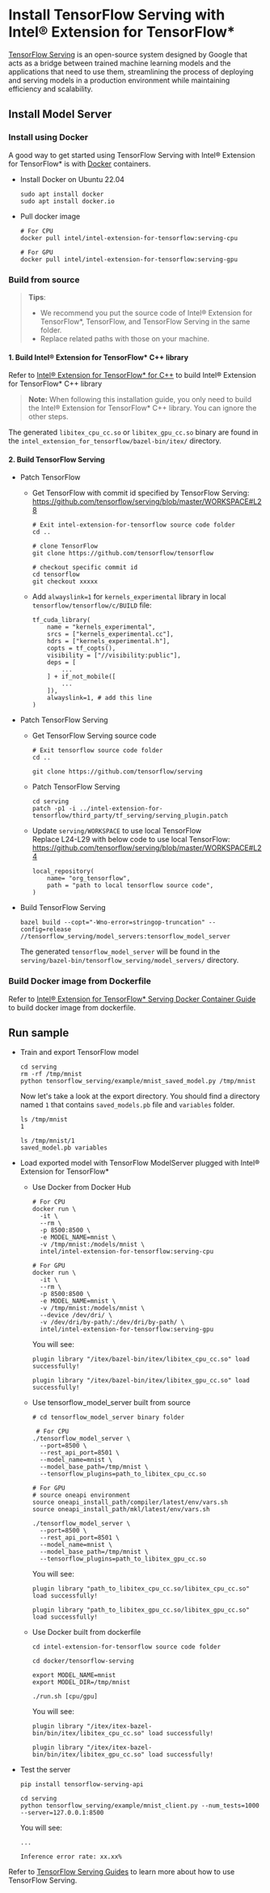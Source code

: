 # Install TensorFlow Serving with Intel® Extension for TensorFlow*

[TensorFlow Serving](https://www.tensorflow.org/tfx/guide/serving) is an open-source system designed by Google that acts as a bridge between trained machine learning models and the applications that need to use them, streamlining the process of deploying and serving models in a production environment while maintaining efficiency and scalability.

## Install Model Server

### Install using Docker
A good way to get started using TensorFlow Serving with Intel® Extension for TensorFlow* is with [Docker](https://www.docker.com/) containers.
- Install Docker on Ubuntu 22.04
  ```
  sudo apt install docker
  sudo apt install docker.io
  ```
- Pull docker image
  ```
  # For CPU
  docker pull intel/intel-extension-for-tensorflow:serving-cpu

  # For GPU
  docker pull intel/intel-extension-for-tensorflow:serving-gpu 
  ```

### Build from source
> **Tips**:   
> - We recommend you put the source code of Intel® Extension for TensorFlow*, TensorFlow, and TensorFlow Serving in the same folder.
> - Replace related paths with those on your machine.

#### 1. Build Intel® Extension for TensorFlow* C++ library
Refer to [Intel® Extension for TensorFlow* for C++](https://intel.github.io/intel-extension-for-tensorflow/latest/docs/install/experimental/install_for_cpp.html) to build Intel® Extension for TensorFlow* C++ library
> **Note:** When following this installation guide, you only need to build the Intel® Extension for TensorFlow* C++ library. You can ignore the other steps.  

The generated `libitex_cpu_cc.so` or `libitex_gpu_cc.so` binary are found in the `intel_extension_for_tensorflow/bazel-bin/itex/` directory.

#### 2. Build TensorFlow Serving
- Patch TensorFlow
  - Get TensorFlow with commit id specified by TensorFlow Serving: https://github.com/tensorflow/serving/blob/master/WORKSPACE#L28
    ```
    # Exit intel-extension-for-tensorflow source code folder
    cd ..

    # clone TensorFlow
    git clone https://github.com/tensorflow/tensorflow

    # checkout specific commit id
    cd tensorflow   
    git checkout xxxxx
    ```
  - Add `alwayslink=1` for `kernels_experimental` library in local `tensorflow/tensorflow/c/BUILD` file:
    ```
    tf_cuda_library(
        name = "kernels_experimental",
        srcs = ["kernels_experimental.cc"],
        hdrs = ["kernels_experimental.h"],
        copts = tf_copts(),
        visibility = ["//visibility:public"],
        deps = [
            ...
        ] + if_not_mobile([
            ...
        ]),
        alwayslink=1, # add this line
    )
    ```
- Patch TensorFlow Serving
  - Get TensorFlow Serving source code
    ```
    # Exit tensorflow source code folder
    cd ..

    git clone https://github.com/tensorflow/serving
    ```
  - Patch TensorFlow Serving
    ```
    cd serving
    patch -p1 -i ../intel-extension-for-tensorflow/third_party/tf_serving/serving_plugin.patch
    ```
  - Update `serving/WORKSPACE` to use local TensorFlow  
    Replace L24-L29 with below code to use local TensorFlow: https://github.com/tensorflow/serving/blob/master/WORKSPACE#L24   
    ```
    local_repository(
        name= "org_tensorflow",
        path = "path to local tensorflow source code",
    )
    ```

- Build TensorFlow Serving
  ```
  bazel build --copt="-Wno-error=stringop-truncation" --config=release //tensorflow_serving/model_servers:tensorflow_model_server
  ```
  The generated `tensorflow_model_server` will be found in the `serving/bazel-bin/tensorflow_serving/model_servers/` directory. 

### Build Docker image from Dockerfile
Refer to [Intel® Extension for TensorFlow* Serving Docker Container Guide](../../docker/tensorflow-serving/README.md) to build docker image from dockerfile.

## Run sample
- Train and export TensorFlow model
  ```
  cd serving
  rm -rf /tmp/mnist
  python tensorflow_serving/example/mnist_saved_model.py /tmp/mnist
  ```
  Now let's take a look at the export directory. You should find a directory named `1` that contains `saved_models.pb` file and `variables` folder.
  ```
  ls /tmp/mnist
  1

  ls /tmp/mnist/1
  saved_model.pb variables
  ```
- Load exported model with TensorFlow ModelServer plugged with Intel® Extension for TensorFlow* 
  - Use Docker from Docker Hub
    ```
    # For CPU
    docker run \
      -it \
      --rm \
      -p 8500:8500 \
      -e MODEL_NAME=mnist \
      -v /tmp/mnist:/models/mnist \
      intel/intel-extension-for-tensorflow:serving-cpu

    # For GPU
    docker run \
      -it \
      --rm \
      -p 8500:8500 \
      -e MODEL_NAME=mnist \
      -v /tmp/mnist:/models/mnist \
      --device /dev/dri/ \
      -v /dev/dri/by-path/:/dev/dri/by-path/ \
      intel/intel-extension-for-tensorflow:serving-gpu
    ```
    You will see:
    ```
    plugin library "/itex/bazel-bin/itex/libitex_cpu_cc.so" load successfully!

    plugin library "/itex/bazel-bin/itex/libitex_gpu_cc.so" load successfully!
    ```

  - Use tensorflow_model_server built from source
    ```
    # cd tensorflow_model_server binary folder

     # For CPU
    ./tensorflow_model_server \
      --port=8500 \
      --rest_api_port=8501 \
      --model_name=mnist \
      --model_base_path=/tmp/mnist \
      --tensorflow_plugins=path_to_libitex_cpu_cc.so

    # For GPU
    # source oneapi environment
    source oneapi_install_path/compiler/latest/env/vars.sh
    source oneapi_install_path/mkl/latest/env/vars.sh

    ./tensorflow_model_server \
      --port=8500 \
      --rest_api_port=8501 \
      --model_name=mnist \
      --model_base_path=/tmp/mnist \
      --tensorflow_plugins=path_to_libitex_gpu_cc.so
    ```
    You will see:  
    ```
    plugin library "path_to_libitex_cpu_cc.so/libitex_cpu_cc.so" load successfully!
 
    plugin library "path_to_libitex_gpu_cc.so/libitex_gpu_cc.so" load successfully!
    ```

  - Use Docker built from dockerfile
    ```
    cd intel-extension-for-tensorflow source code folder

    cd docker/tensorflow-serving
    
    export MODEL_NAME=mnist
    export MODEL_DIR=/tmp/mnist
    
    ./run.sh [cpu/gpu]
    ```
    You will see:  
    ```
    plugin library "/itex/itex-bazel-bin/bin/itex/libitex_cpu_cc.so" load successfully!
    
    plugin library "/itex/itex-bazel-bin/bin/itex/libitex_gpu_cc.so" load successfully!
    ```

- Test the server
  ```
  pip install tensorflow-serving-api

  cd serving
  python tensorflow_serving/example/mnist_client.py --num_tests=1000 --server=127.0.0.1:8500
  ```
  You will see:
  ```
  ...

  Inference error rate: xx.xx%
  ```

Refer to [TensorFlow Serving Guides](https://www.tensorflow.org/tfx/serving/serving_basic) to learn more about how to use TensorFlow Serving.
